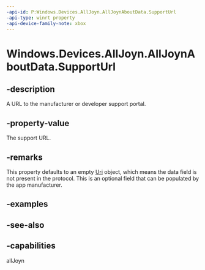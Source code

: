 ```yaml
---
-api-id: P:Windows.Devices.AllJoyn.AllJoynAboutData.SupportUrl
-api-type: winrt property
-api-device-family-note: xbox
---
```


<!-- Property syntax
public Windows.Foundation.Uri SupportUrl { get;  set; }
-->

# Windows.Devices.AllJoyn.AllJoynAboutData.SupportUrl

## -description
A URL to the manufacturer or developer support portal.

## -property-value
The support URL.

## -remarks
This property defaults to an empty [Uri](../windows.foundation/uri.md) object, which means the data field is not present in the protocol. This is an optional field that can be populated by the app manufacturer.

## -examples

## -see-also


## -capabilities
allJoyn